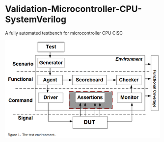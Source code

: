 # Validation-Microcontroller-CPU-SystemVerilog
A fully automated testbench for microcontroller CPU CISC

![test](./block-diagram/test_environment.png)
